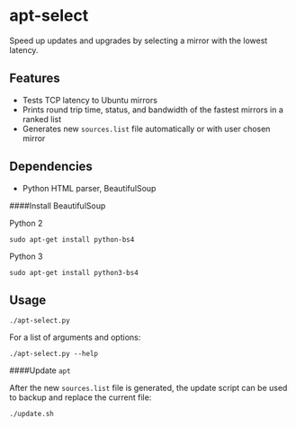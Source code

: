 apt-select
========

Speed up updates and upgrades by selecting a mirror with the lowest latency.

Features
-----------

- Tests TCP latency to Ubuntu mirrors
- Prints round trip time, status, and bandwidth of the fastest mirrors in a ranked list
- Generates new `sources.list` file automatically or with user chosen mirror

Dependencies
------------

- Python HTML parser, BeautifulSoup

####Install BeautifulSoup

Python 2

    sudo apt-get install python-bs4

Python 3

    sudo apt-get install python3-bs4


Usage
-----

    ./apt-select.py

For a list of arguments and options:

    ./apt-select.py --help

####Update `apt`

After the new `sources.list` file is generated, the update script can be used to backup and replace the current file:

    ./update.sh

